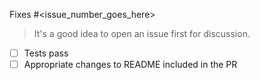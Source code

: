 Fixes #<issue_number_goes_here>

> It's a good idea to open an issue first for discussion.

- [ ] Tests pass
- [ ] Appropriate changes to README included in the PR
